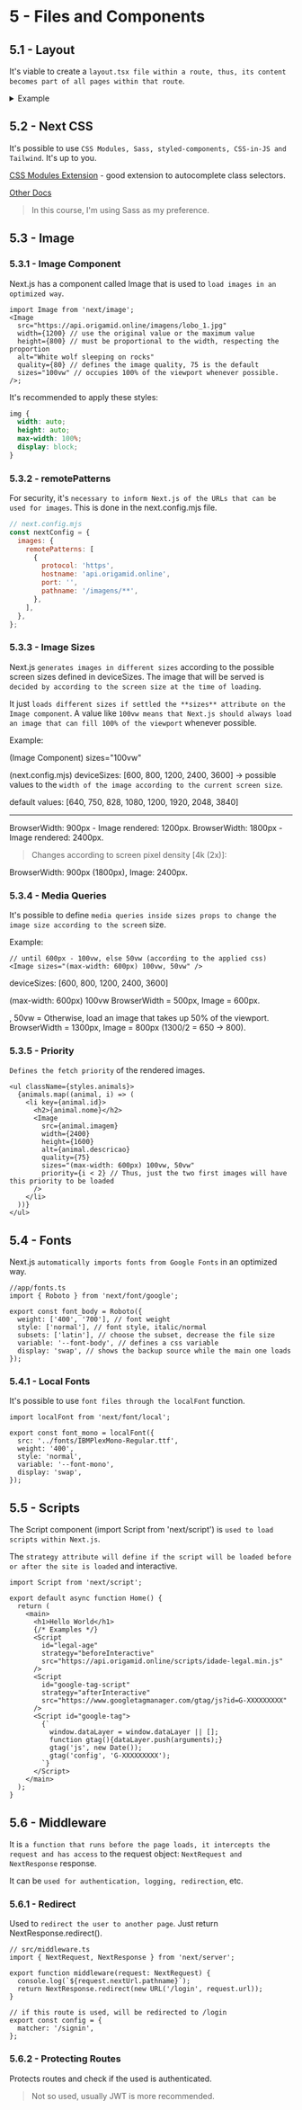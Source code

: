 # 5 - Files and Components

## 5.1 - Layout

It's viable to create a `layout.tsx file within a route, thus, its content becomes part of all pages within that route`.

<details>
<summary>Example</summary>

```tsx
// app\courses\layout.tsx
import { getCourses } from '@/api/api';
import { Metadata } from 'next';
import Link from 'next/link';

export const metadata: Metadata = {
  title: 'Origamid Courses',
  description: 'Front End and UI Design online courses.',
  keywords: ['HTML', 'CSS', 'JavaScript', 'UI Design'],
  authors: [{ name: 'Eduardo', url: 'https://github.com/eD0o' }],
};

export default async function CoursesLayout({
  children,
}: {
  children: React.ReactNode;
}) {
  const courses = await getCourses();
  return (
    <div>
      <h2>Courses</h2>
      <ul>
        {courses.map((course) => (
          <li key={course.id}>
            <Link href={`/courses/${course.slug}`}>{course.nome}</Link>
          </li>
        ))}
      </ul>
      <div>{children}</div>
    </div>
  );
}
```

</details>

## 5.2 - Next CSS

It's possible to use `CSS Modules, Sass, styled-components, CSS-in-JS and Tailwind`. It's up to you.

[CSS Modules Extension](https://marketplace.visualstudio.com/items?itemName=clinyong.vscode-css-modules) - good extension to autocomplete class selectors.

[Other Docs](https://nextjs.org/docs/app/building-your-application/styling)

> In this course, I'm using Sass as my preference.

## 5.3 - Image

### 5.3.1 - Image Component

Next.js has a component called Image that is used to `load images in an optimized way`.

```tsx
import Image from 'next/image';
<Image
  src="https://api.origamid.online/imagens/lobo_1.jpg"
  width={1200} // use the original value or the maximum value
  height={800} // must be proportional to the width, respecting the proportion
  alt="White wolf sleeping on rocks"
  quality={80} // defines the image quality, 75 is the default
  sizes="100vw" // occupies 100% of the viewport whenever possible.
/>;
```

It's recommended to apply these styles:

```css
img {
  width: auto;
  height: auto;
  max-width: 100%;
  display: block;
}
```

### 5.3.2 - remotePatterns

For security, it's `necessary to inform Next.js of the URLs that can be used for images`. This is done in the next.config.mjs file.

```mjs
// next.config.mjs
const nextConfig = {
  images: {
    remotePatterns: [
      {
        protocol: 'https',
        hostname: 'api.origamid.online',
        port: '',
        pathname: '/imagens/**',
      },
    ],
  },
};
```

### 5.3.3 - Image Sizes

Next.js `generates images in different sizes` according to the possible screen sizes defined in deviceSizes. The image that will be served is `decided by according to the screen size at the time of loading`.

It just `loads different sizes if settled the **sizes** attribute on the Image component`. A value like `100vw means that Next.js should always load an image that can fill 100% of the viewport` whenever possible.

Example:

(Image Component)
sizes="100vw"

(next.config.mjs)
deviceSizes: [600, 800, 1200, 2400, 3600] -> possible values to the `width of the image according to the current screen size`.

default values: [640, 750, 828, 1080, 1200, 1920, 2048, 3840]

---

BrowserWidth: 900px - Image rendered: 1200px.
BrowserWidth: 1800px - Image rendered: 2400px.

> Changes according to screen pixel density [4k (2x)]:

BrowserWidth: 900px (1800px), Image: 2400px.

### 5.3.4 - Media Queries

It's possible to define `media queries inside sizes props to change the image size according to the scree`n size.

Example:

```tsx
// until 600px - 100vw, else 50vw (according to the applied css)
<Image sizes="(max-width: 600px) 100vw, 50vw" />
```

deviceSizes:
[600, 800, 1200, 2400, 3600]

(max-width: 600px) 100vw
BrowserWidth = 500px, Image = 600px.

, 50vw = Otherwise, load an image that takes up 50% of the viewport.
BrowserWidth = 1300px, Image = 800px (1300/2 = 650 -> 800).

### 5.3.5 - Priority

`Defines the fetch priority` of the rendered images.

```tsx
<ul className={styles.animals}>
  {animals.map((animal, i) => (
    <li key={animal.id}>
      <h2>{animal.nome}</h2>
      <Image
        src={animal.imagem}
        width={2400}
        height={1600}
        alt={animal.descricao}
        quality={75}
        sizes="(max-width: 600px) 100vw, 50vw"
        priority={i < 2} // Thus, just the two first images will have this priority to be loaded
      />
    </li>
  ))}
</ul>
```

## 5.4 - Fonts

Next.js `automatically imports fonts from Google Fonts` in an optimized way.

```tsx
//app/fonts.ts
import { Roboto } from 'next/font/google';

export const font_body = Roboto({
  weight: ['400', '700'], // font weight
  style: ['normal'], // font style, italic/normal
  subsets: ['latin'], // choose the subset, decrease the file size
  variable: '--font-body', // defines a css variable
  display: 'swap', // shows the backup source while the main one loads
});
```

### 5.4.1 - Local Fonts

It's possible to use `font files through the localFont` function.

```tsx
import localFont from 'next/font/local';

export const font_mono = localFont({
  src: '../fonts/IBMPlexMono-Regular.ttf',
  weight: '400',
  style: 'normal',
  variable: '--font-mono',
  display: 'swap',
});
```

## 5.5 - Scripts

The Script component (import Script from 'next/script') is `used to load scripts within Next.js`.

The `strategy attribute will define if the script will be loaded before or after the site is loaded` and interactive.

```tsx
import Script from 'next/script';

export default async function Home() {
  return (
    <main>
      <h1>Hello World</h1>
      {/* Examples */}
      <Script
        id="legal-age"
        strategy="beforeInteractive"
        src="https://api.origamid.online/scripts/idade-legal.min.js"
      />
      <Script
        id="google-tag-script"
        strategy="afterInteractive"
        src="https://www.googletagmanager.com/gtag/js?id=G-XXXXXXXXX"
      />
      <Script id="google-tag">
        {`
          window.dataLayer = window.dataLayer || [];
          function gtag(){dataLayer.push(arguments);}
          gtag('js', new Date());
          gtag('config', 'G-XXXXXXXXX');
        `}
      </Script>
    </main>
  );
}
```

## 5.6 - Middleware

It is `a function that runs before the page loads, it intercepts the request and has access` to the request object: `NextRequest and NextResponse` response.

It can be `used for authentication, logging, redirection`, etc.

### 5.6.1 - Redirect

Used to `redirect the user to another page`. Just return NextResponse.redirect().

```tsx
// src/middleware.ts
import { NextRequest, NextResponse } from 'next/server';

export function middleware(request: NextRequest) {
  console.log(`${request.nextUrl.pathname}`);
  return NextResponse.redirect(new URL('/login', request.url));
}

// if this route is used, will be redirected to /login
export const config = {
  matcher: '/signin',
};
```

### 5.6.2 - Protecting Routes

Protects routes and check if the used is authenticated.

> Not so used, usually JWT is more recommended.